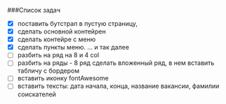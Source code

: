 ###Список задач
 
 - [x] поставить бутстрап в пустую страницу, 
 - [x] сделать основной контейрен 
 - [x] сделать контейре с меню
 - [x] сделать пункты меню. ... и так далее
 - [ ] разбить на ряд на 8 и 4 col
 - [ ] разбить на ряды - 8 ряд сделать вложенный ряд, в нем вставить табличу с бордером
 - [ ] вставить иконку fontAwesome
 - [ ] вставить тексты: дата начала, конца, название вакансии, фамилии соискателей